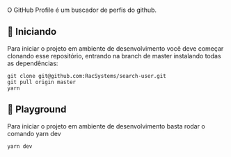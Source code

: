 <br/>
O GitHub Profile é um buscador de perfis do github.

<br/>


## 🚀 **Iniciando**

Para iniciar o projeto em ambiente de desenvolvimento você deve começar clonando esse repositório, entrando na branch de master instalando todas as dependências:

```
git clone git@github.com:RacSystems/search-user.git
git pull origin master
yarn 
```

## 🚀 **Playground**
Para iniciar o projeto em ambiente de desenvolvimento basta rodar o comando yarn dev
```
yarn dev
```
